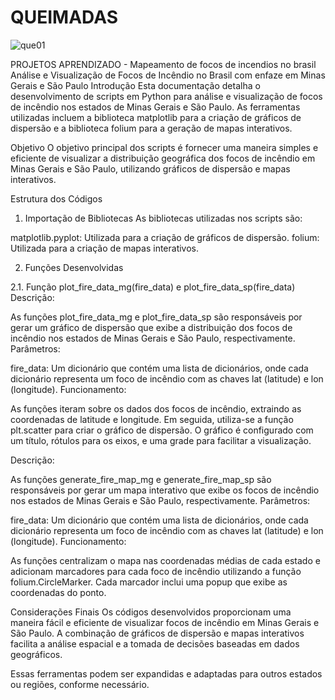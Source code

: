 # QUEIMADAS
![que01](https://github.com/user-attachments/assets/f6d5787e-5810-437d-930d-8cf38053651d)


PROJETOS APRENDIZADO - Mapeamento de focos de incendios no brasil
Análise e Visualização de Focos de Incêndio no Brasil  com enfaze em  Minas Gerais e São Paulo
Introdução
Esta documentação detalha o desenvolvimento de scripts em Python para análise e visualização de focos de incêndio nos estados de Minas Gerais e São Paulo. As ferramentas utilizadas incluem a biblioteca matplotlib para a criação de gráficos de dispersão e a biblioteca folium para a geração de mapas interativos.

Objetivo
O objetivo principal dos scripts é fornecer uma maneira simples e eficiente de visualizar a distribuição geográfica dos focos de incêndio em Minas Gerais e São Paulo, utilizando gráficos de dispersão e mapas interativos.

Estrutura dos Códigos
1. Importação de Bibliotecas
As bibliotecas utilizadas nos scripts são:

matplotlib.pyplot: Utilizada para a criação de gráficos de dispersão.
folium: Utilizada para a criação de mapas interativos.

2. Funções Desenvolvidas
   
2.1. Função plot_fire_data_mg(fire_data) e plot_fire_data_sp(fire_data)
Descrição:

As funções plot_fire_data_mg e plot_fire_data_sp são responsáveis por gerar um gráfico de dispersão que exibe a distribuição dos focos de incêndio nos estados de Minas Gerais e São Paulo, respectivamente.
Parâmetros:

fire_data: Um dicionário que contém uma lista de dicionários, onde cada dicionário representa um foco de incêndio com as chaves lat (latitude) e lon (longitude).
Funcionamento:

As funções iteram sobre os dados dos focos de incêndio, extraindo as coordenadas de latitude e longitude.
Em seguida, utiliza-se a função plt.scatter para criar o gráfico de dispersão.
O gráfico é configurado com um título, rótulos para os eixos, e uma grade para facilitar a visualização.

Descrição:

As funções generate_fire_map_mg e generate_fire_map_sp são responsáveis por gerar um mapa interativo que exibe os focos de incêndio nos estados de Minas Gerais e São Paulo, respectivamente.
Parâmetros:

fire_data: Um dicionário que contém uma lista de dicionários, onde cada dicionário representa um foco de incêndio com as chaves lat (latitude) e lon (longitude).
Funcionamento:

As funções centralizam o mapa nas coordenadas médias de cada estado e adicionam marcadores para cada foco de incêndio utilizando a função folium.CircleMarker.
Cada marcador inclui uma popup que exibe as coordenadas do ponto.

Considerações Finais
Os códigos desenvolvidos proporcionam uma maneira fácil e eficiente de visualizar focos de incêndio em Minas Gerais e São Paulo. A combinação de gráficos de dispersão e mapas interativos facilita a análise espacial e a tomada de decisões baseadas em dados geográficos.

Essas ferramentas podem ser expandidas e adaptadas para outros estados ou regiões, conforme necessário.
